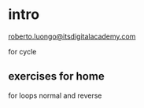 # intro

<roberto.luongo@itsdigitalacademy.com>

for cycle

## exercises for home

for loops normal and reverse
